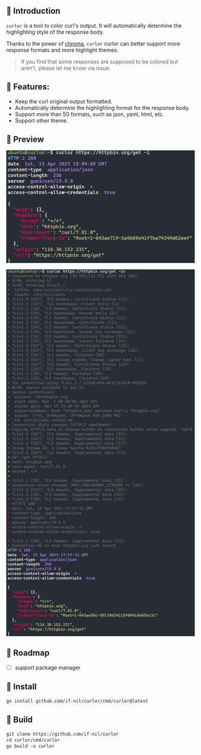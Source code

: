 
## 📖 Introduction

`curlor` is a tool to color curl's output. It will automatically determine the highlighting style of the response body. 

Thanks to the power of [chroma](https://github.com/alecthomas/chroma), `curlor` curlor can better support more response formats and more highlight themes. 

> If you find that some responses are supposed to be colored but aren't, please let me know via issue.

## 🚀 Features:

- Keep the curl original output formatted.
- Automatically determine the highlighting format for the response body.
- Support more than 50 formats, such as json, yaml, html, etc.
- Support other theme.

## 🎊 Preview

![img.png](doc/1.png)

![img.png](doc/2.png)

## 📌 Roadmap

- [ ] support package manager

## 🧰 Install

``` shell
go install github.com/if-nil/curlor/cmd/curlor@latest
```

## 🔨️ Build

``` shell
git clone https://github.com/if-nil/curlor
cd curlor/cmd/curlor
go build -o curlor
```